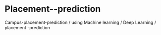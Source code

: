 # Placement--prediction
Campus-placement-prediction / using Machine learning / Deep Learning / placement -prediction 
